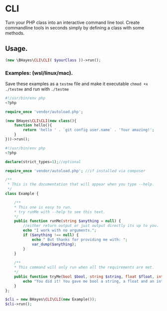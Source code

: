 # CLI
Turn your PHP class into an interactive command line tool.
Create commandline tools in seconds simply by defining a class with some methods.

## Usage.
```php
(new \BHayes\CLI\CLI( $yourClass ))->run();
```

### Examples: (wsl/linux/mac).
Save these examples as a `testme` file and make it executable `chmod +x ./testme` and run with `./testme`
```php
#!/usr/bin/env php
<?php

require_once 'vendor/autoload.php';

(new BHayes\CLI\CLI(new class(){
    function hello(){
        return 'hello ' . `git config user.name` . 'Your amazing!';
    }
}))->run();
```


```php
#!/usr/bin/env php
<?php

declare(strict_types=1);//optional

require_once 'vendor/autoload.php'; //if installed via composer

/**
 * This is the documentation that will appear when you type --help.
 */
class Example {

    /**
    * This one is easy to run.
    * try runMe with --help to see this text. 
    */
    public function runMe(string $anything = null) {
        //either return output or just output directly its up to you.
        echo "I work with no arguments.";
        if ($anything !== null) {
            echo " But thanks for providing me with: ";
            var_dump($anything);
        }
    }
    
    /**
    * This command will only run when all the requirements are met.
    */
    public function tryMe(bool $bool, string $string, float $float, int $int) {
        echo "You did it! You gave me bool a string, a float and an int.";
    }
};

$cli = new BHayes\CLI\CLI(new Example());
$cli->run();
```

